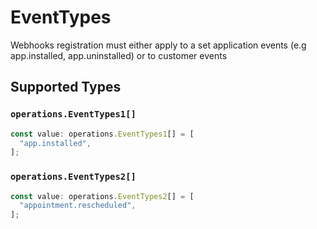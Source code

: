 # EventTypes

Webhooks registration must either apply to a set application events (e.g app.installed, app.uninstalled) or to customer events


## Supported Types

### `operations.EventTypes1[]`

```typescript
const value: operations.EventTypes1[] = [
  "app.installed",
];
```

### `operations.EventTypes2[]`

```typescript
const value: operations.EventTypes2[] = [
  "appointment.rescheduled",
];
```

